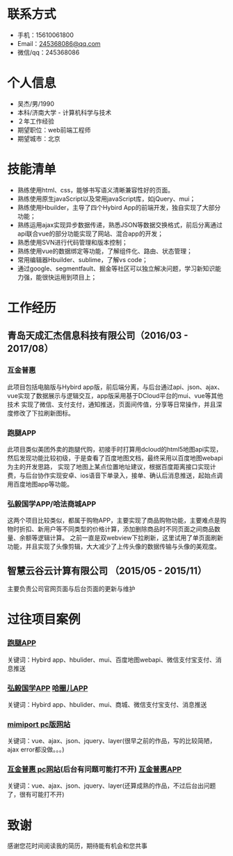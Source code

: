 # 联系方式  

* 手机：15610061800
* Email：245368086@qq.com
* 微信/qq：245368086
  
# 个人信息

* 吴杰/男/1990
* 本科/济南大学 - 计算机科学与技术
* ２年工作经验
* 期望职位：web前端工程师
* 期望城市：北京

# 技能清单

* 熟练使用html、css，能够书写语义清晰兼容性好的页面。
* 熟练使用原生javaScript以及常用javaScript库，如jQuery、mui；
* 熟练使用Hbuilder，主导了四个Hybird App的前端开发，独自实现了大部分功能；
* 熟练运用ajax实现异步数据传递，熟悉JSON等数据交换格式，前后分离通过api联合vue的部分功能实现了网站、混合app的开发；
* 熟悉使用SVN进行代码管理和版本控制；
* 熟练使用vue的数据绑定等功能，了解组件化、路由、状态管理；
* 常用编辑器Hbuilder、sublime，了解vs code；
* 通过google、segmentfault、掘金等社区可以独立解决问题，学习新知识能力强，能很快运用到项目上；



# 工作经历
  
## 青岛天成汇杰信息科技有限公司（2016/03 - 2017/08）
### 互金普惠
此项目包括电脑版与Hybird app版，前后端分离，与后台通过api、json、ajax、vue实现了数据展示与逻辑交互，app版采用基于DCloud平台的mui、vue等其他技术
实现了微信、支付支付，通知推送，页面间传值，分享等日常操作，并且深度修改了下拉刷新图标。

### 跑腿APP
此项目类似美团外卖的跑腿代购，初接手时打算用dcloud的html5地图api实现，然后发现功能比较初级，于是查看了百度地图文档，最终采用以百度地图webapi为主的开发思路，
实现了地图上某点位置地址建议，根据百度距离接口实现计费，与后台协作实现安卓、ios语音下单录入，接单、确认后消息推送，起始点调用百度地图app等功能。

### 弘毅国学APP/哈法商城APP
这两个项目比较类似，都属于购物APP，主要实现了商品购物功能，主要难点是购物时折扣、新用户等不同类型的价格计算，添加删除商品时不同页面之间商品数量、余额等逻辑计算。
之前一直是双webview下拉刷新，这里试用了单页面刷新功能，并且实现了头像剪辑，大大减少了上传头像的数据传输与头像的美观度。

## 智慧云谷云计算有限公司 （2015/05 - 2015/11）

主要负责公司官网页面与后台页面的更新与维护

# 过往项目案例

### [跑腿APP](https://github.com/wujie396/Hello-World/blob/gh-pages/paotui.apk "跑腿APP")
关键词：Hybird app、hbulider、mui、百度地图webapi、微信支付宝支付、消息推送

### [弘毅国学APP](https://github.com/wujie396/Hello-World/blob/gh-pages/hongyi.apk "弘毅国学APP")   [哈圈儿APP](https://github.com/wujie396/Hello-World/blob/gh-pages/hafa.apk "哈圈儿APP")
关键词：Hybird app、hbulider、mui、商城、微信支付宝支付、消息推送


### [mimiport pc版网站](http://www.eumimi.com/ "mimiport")
关键词：vue、ajax、json、jquery、layer(很早之前的作品，写的比较简陋，ajax error都没做。。。)

### [互金普惠 pc网站](http://www.hujinpuhui.com/ "弘毅国学APP")(后台有问题可能打不开)   [互金普惠APP](https://github.com/wujie396/Hello-World/blob/gh-pages/hafa.apk "互金普惠APP")
关键词：vue、ajax、json、jquery、layer(还算成熟的作品，不过后台出问题了，很有可能打不开)

# 致谢

感谢您花时间阅读我的简历，期待能有机会和您共事
